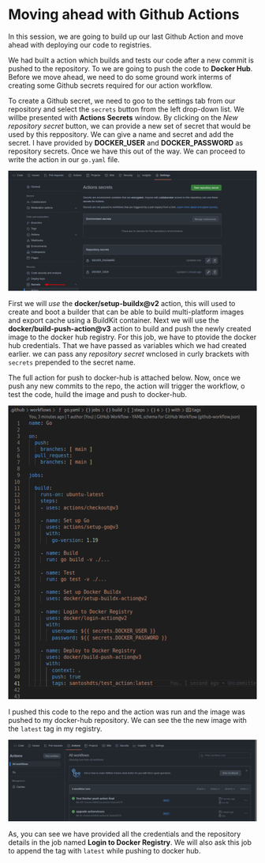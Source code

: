 # Moving ahead with Github Actions

In this session, we are going to build up our last Github Action and move ahead with deploying our code to registries. 

We had built a action which builds and tests our code after a new commit is pushed to the repository. To we are going to push the code to **Docker Hub**. Before we move ahead, we need to do some ground work interms of creating some Github secrets required for our action workflow.

To create a Github secret, we need to goo to the settings tab from our repository and select the `secrets` button from the left drop-down list. We willbe presented with **Actions Secrets** window. By clicking on the *New repository secret* button, we can provide a new set of secret that would be used by this reppository. We can give a name and secret and add the secret. I have provided by **DOCKER_USER** and **DOCKER_PASSWORD** as repository secrets. Once we have this out of the way. We can proceed to write the action in our `go.yaml` file.

![Github Secrets](./images/gh-ac-secrets.png)


First we will *use* the **docker/setup-buildx@v2** action, this will used to create and boot a builder that can be able to build multi-platform images and export cache using a BuildKit container. Next we will use the **docker/build-push-action@v3** action to build and push the newly created image to the docker hub registry. For this job, we have to ptovide the docker hub credentials. That we have passed as variables which we had created earlier. we can pass any *repository secret* wnclosed in curly brackets with `secrets` prepended to the secret name.

The full action for push to docker-hub is attached below. Now, once we push any new commits to the repo, the action will trigger the workflow, o test the code, huild the image and push to docker-hub.

![Docker Job](./images/docker-push-action.png)

I pushed this code to the repo and the action was run and the image was pushed to my docker-hub repository. We can see the the new image with the `latest` tag in my registry.

![Docker-hub registry](./images/gh-act-succuss.png)

As, you can see we have provided all the credentials and the repository details in the job named **Login to Docker Registry**. We will also ask this job to append the tag with `latest` while pushing to docker hub.